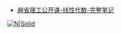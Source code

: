 
- [麻省理工公开课-线性代数-完整笔记](https://github.com/apachecn/math)

[![N|Solid](https://cldup.com/dTxpPi9lDf.thumb.png)](https://nodesource.com/products/nsolid)